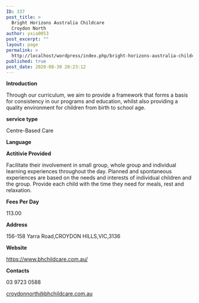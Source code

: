 ```yaml
---
ID: 337
post_title: >
  Bright Horizons Australia Childcare
  Croydon North
author: yxia0053
post_excerpt: ""
layout: page
permalink: >
  http://localhost/wordpress/index.php/bright-horizons-australia-childcare-croydon-north/
published: true
post_date: 2020-08-30 20:23:12
---
```

<strong>Introduction</strong>

Through our curriculum, we aim to provide a framework that forms a basis for consistency in our programs and education, whilst also providing a quality environment for children from birth to school age.

<strong>service type</strong>

Centre-Based Care

<strong>Language</strong>



<strong>Actitivie Provided</strong>

Facilitate their involvement in small group, whole group and individual learning experiences throughout the day. Planned and spontaneous experiences are based on the needs and interests of individual children and the group. Provide each child with the time they need for meals, rest and relaxation.

<strong>Fees Per Day</strong>

113.00

<strong>Address</strong>

156-158 Yarra Road,CROYDON HILLS,VIC,3136

<strong>Website</strong>

https://www.bhchildcare.com.au/

<strong>Contacts</strong>

03 9723 0588

croydonnorth@bhchildcare.com.au